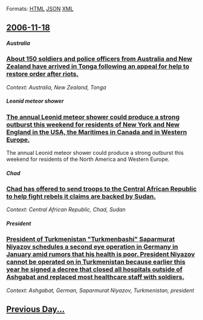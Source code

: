 
Formats: [HTML](2006/11/18/index.html)  [JSON](2006/11/18/index.json)  [XML](2006/11/18/index.xml)  

## [2006-11-18](/news/2006/11/18/index.md)

##### Australia
### [ About 150 soldiers and police officers from Australia and New Zealand have arrived in Tonga following an appeal for help to restore order after riots. ](/news/2006/11/18/about-150-soldiers-and-police-officers-from-australia-and-new-zealand-have-arrived-in-tonga-following-an-appeal-for-help-to-restore-order-a.md)
_Context: Australia, New Zealand, Tonga_

##### Leonid meteor shower
### [ The annual Leonid meteor shower could produce a strong outburst this weekend for residents of New York and New England in the USA, the Maritimes in Canada and in Western Europe. ](/news/2006/11/18/the-annual-leonid-meteor-shower-could-produce-a-strong-outburst-this-weekend-for-residents-of-new-york-and-new-england-in-the-usa-the-mari.md)
The annual Leonid meteor shower could produce a strong outburst this weekend for residents of the North America and Western Europe. 

##### Chad
### [ Chad has offered to send troops to the Central African Republic to help fight rebels it claims are backed by Sudan. ](/news/2006/11/18/chad-has-offered-to-send-troops-to-the-central-african-republic-to-help-fight-rebels-it-claims-are-backed-by-sudan.md)
_Context: Central African Republic, Chad, Sudan_

##### President
### [ President of Turkmenistan "Turkmenbashi" Saparmurat Niyazov schedules a second eye operation in Germany in January amid rumors that his health is poor. President Niyazov cannot be operated on in Turkmenistan because earlier this year he signed a decree that closed all hospitals outside of Ashgabat and replaced most healthcare staff with soldiers. ](/news/2006/11/18/president-of-turkmenistan-turkmenbashi-saparmurat-niyazov-schedules-a-second-eye-operation-in-germany-in-january-amid-rumors-that-his-hea.md)
_Context: Ashgabat, German, Saparmurat Niyazov, Turkmenistan, president_

## [Previous Day...](/news/2006/11/17/index.md)


